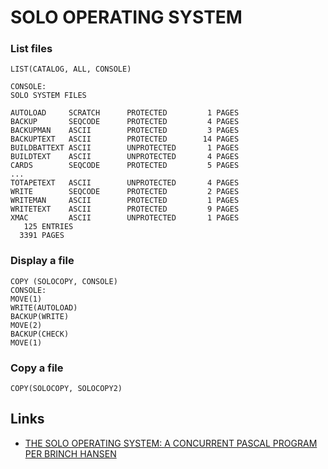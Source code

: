 # SOLO OPERATING SYSTEM

### List files
```
LIST(CATALOG, ALL, CONSOLE)

CONSOLE:
SOLO SYSTEM FILES

AUTOLOAD     SCRATCH      PROTECTED         1 PAGES
BACKUP       SEQCODE      PROTECTED         4 PAGES
BACKUPMAN    ASCII        PROTECTED         3 PAGES
BACKUPTEXT   ASCII        PROTECTED        14 PAGES
BUILDBATTEXT ASCII        UNPROTECTED       1 PAGES
BUILDTEXT    ASCII        UNPROTECTED       4 PAGES
CARDS        SEQCODE      PROTECTED         5 PAGES
...
TOTAPETEXT   ASCII        UNPROTECTED       4 PAGES
WRITE        SEQCODE      PROTECTED         2 PAGES
WRITEMAN     ASCII        PROTECTED         1 PAGES
WRITETEXT    ASCII        PROTECTED         9 PAGES
XMAC         ASCII        UNPROTECTED       1 PAGES
   125 ENTRIES
  3391 PAGES
```

### Display a file
```
COPY (SOLOCOPY, CONSOLE)
CONSOLE:
MOVE(1)
WRITE(AUTOLOAD)
BACKUP(WRITE)
MOVE(2)
BACKUP(CHECK)
MOVE(1)
```

### Copy a file
```
COPY(SOLOCOPY, SOLOCOPY2)
```


Links
-----

* [THE SOLO OPERATING SYSTEM: A CONCURRENT PASCAL PROGRAM PER BRINCH HANSEN](http://brinch-hansen.net/papers/1976b.pdf)


